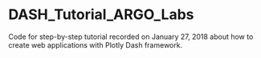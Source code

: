 # DASH_Tutorial_ARGO_Labs
Code for step-by-step tutorial recorded on January 27, 2018 about how to create web applications with Plotly Dash framework.
